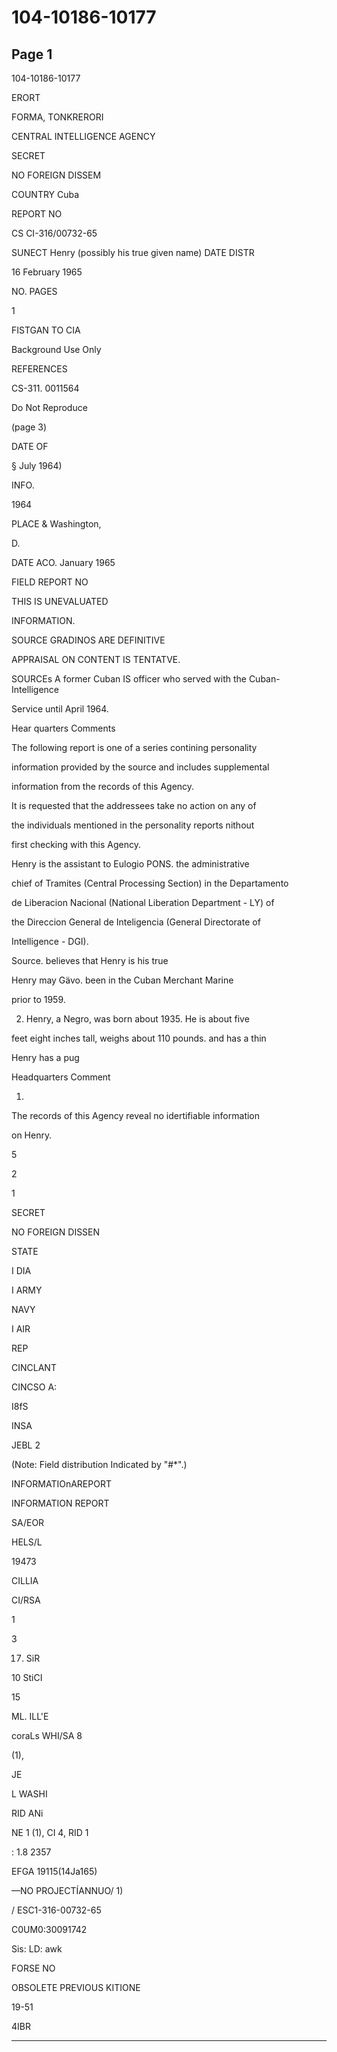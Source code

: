 # 104-10186-10177

## Page 1

104-10186-10177

ERORT

FORMA, TONKRERORI

CENTRAL INTELLIGENCE AGENCY

SECRET

NO FOREIGN DISSEM

COUNTRY Cuba

REPORT NO

CS CI-316/00732-65

SUNECT Henry (possibly his true given name) DATE DISTR

16 February 1965

NO. PAGES

1

FISTGAN TO CIA

Background Use Only

REFERENCES

CS-311. 0011564

Do Not Reproduce

(page 3)

DATE OF

§ July 1964)

INFO.

1964

PLACE & Washington,

D.

DATE ACO. January 1965

FIELD REPORT NO

THIS IS UNEVALUATED

INFORMATION.

SOURCE GRADINOS ARE DEFINITIVE

APPRAISAL ON CONTENT IS TENTATVE.

SOURCEs A former Cuban IS officer who served with the Cuban-Intelligence

Service until April 1964.

Hear quarters Comments

The following report is one of a series contining personality

information provided by the source and includes supplemental

information from the records of this Agency.

It is requested that the addressees take no action on any of

the individuals mentioned in the personality reports nithout

first checking with this Agency.

Henry is the assistant to Eulogio PONS. the administrative

chief of Tramites (Central Processing Section) in the Departamento

de Liberacion Nacional (National Liberation Department - LY) of

the Direccion General de Inteligencia (General Directorate of

Intelligence - DGI).

Source. believes that Henry is his true

Henry may Gävo. been in the Cuban Merchant Marine

prior to 1959.

2. Henry, a Negro, was born about 1935. He is about five

feet eight inches tall, weighs about 110 pounds. and has a thin

Henry has a pug

Headquarters Comment

1.

The records of this Agency reveal no idertifiable information

on Henry.

5

2

1

SECRET

NO FOREIGN DISSEN

STATE

I DIA

I ARMY

NAVY

I AIR

REP

CINCLANT

CINCSO A:

I8fS

INSA

JEBL 2

(Note: Field distribution Indicated by "#*".)

INFORMATIOnAREPORT

INFORMATION REPORT

SA/EOR

HELS/L

19473

CILLIA

CI/RSA

1

3

17. SiR

10 StiCI

15

ML. ILL'E

coraLs WHI/SA 8

(1),

JE

L WASHI

RID ANi

NE 1 (1), CI 4, RID 1

: 1.8 2357

EFGA 19115(14Ja165)

—NO PROJECTÍANNUO/ 1)

/ ESC1-316-00732-65

C0UM0:30091742

Sis: LD: awk

FORSE NO

OBSOLETE PREVIOUS KITIONE

19-51

4IBR

---

